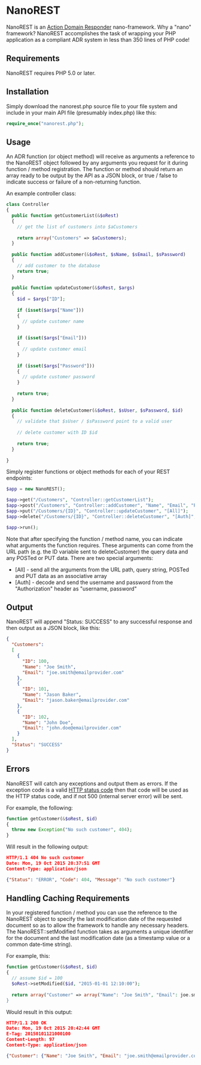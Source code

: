 # NanoREST

NanoREST is an [Action Domain Responder](https://github.com/pmjones/adr/blob/master/README.md) nano-framework.  Why a "nano" framework?  NanoREST accomplishes the task of wrapping your PHP application as a compliant ADR system in less than 350 lines of PHP code!

## Requirements

NanoREST requires PHP 5.0 or later.

## Installation

Simply download the nanorest.php source file to your file system and include in your main API file (presumably index.php) like this:

```php
require_once("nanorest.php");
```
    
## Usage

An ADR function (or object method) will receive as arguments a reference to the NanoREST object followed by any arguments you request for it during function / method registration.  The function or method should return an array ready to be output by the API as a JSON block, or true / false to indicate success or failure of a non-returning function.

An example controller class:

```php
class Controller
{
  public function getCustomerList(&$oRest)
  {
    // get the list of customers into $aCustomers
    
    return array("Customers" => $aCustomers);
  }
  
  public function addCustomer(&$oRest, $sName, $sEmail, $sPassword)
  {
    // add customer to the database
    return true;
  }
  
  public function updateCustomer(&$oRest, $args)
  {
    $id = $args["ID"];
    
    if (isset($args["Name"]))
    {
      // update customer name
    }
  
    if (isset($args["Email"]))
    {
      // update customer email
    }
  
    if (isset($args["Password"]))
    {
      // update customer password
    }
  
    return true;
  }
  
  public function deleteCustomer(&$oRest, $sUser, $sPassword, $id)
  {
    // validate that $sUser / $sPassword point to a valid user
    
    // delete customer with ID $id
    
    return true;
  }
  
}
```

Simply register functions or object methods for each of your REST endpoints:


```php
$app = new NanoREST();

$app->get("/Customers", "Controller::getCustomerList");
$app->post("/Customers", "Controller::addCustomer", "Name", "Email", "Password");
$app->put("/Customers/{ID}", "Controller::updateCustomer", "[All]");
$app->delete("/Customers/{ID}", "Controller::deleteCustomer", "[Auth]", "ID");

$app->run();

```

Note that after specifying the function / method name, you can indicate what arguments the function requires.  These arguments can come from the URL path (e.g. the ID variable sent to deleteCustomer) the query data and any POSTed or PUT data.  There are two special arguments:

* [All] - send all the arguments from the URL path, query string, POSTed and PUT data as an associative array
* [Auth] - decode and send the username and password from the "Authorization" header as "username, password"

## Output

NanoREST will append "Status: SUCCESS" to any successful response and then output as a JSON block, like this:

```json
{
  "Customers":
  [
    {
      "ID": 100,
      "Name": "Joe Smith",
      "Email": "joe.smith@emailprovider.com"
    },
    {
      "ID": 101,
      "Name": "Jason Baker",
      "Email": "jason.baker@emailprovider.com"
    },
    {
      "ID": 102,
      "Name": "John Doe",
      "Email": "john.doe@emailprovider.com"
    }
  ],
  "Status": "SUCCESS"
}
```

## Errors

NanoREST will catch any exceptions and output them as errors.  If the exception code is a valid [HTTP status code](http://www.w3.org/Protocols/rfc2616/rfc2616-sec10.html) then that code will be used as the HTTP status code, and if not 500 (internal server error) will be sent.

For example, the following:

```php
function getCustomer(&$oRest, $id)
{
  throw new Exception("No such customer", 404);
}
```

Will result in the following output:

```json
HTTP/1.1 404 No such customer
Date: Mon, 19 Oct 2015 20:37:51 GMT
Content-Type: application/json

{"Status": "ERROR", "Code": 404, "Message": "No such customer"}
```

## Handling Caching Requirements

In your registered function / method you can use the reference to the NanoREST object to specify the last modification date of the requested document so as to allow the framework to handle any necessary headers.  The NanoREST::setModified function takes as arguments a unique identifier for the document and the last modification date (as a timestamp value or a common date-time string).

For example, this:

```php
function getCustomer(&$oRest, $id)
{
  // assume $id = 100
  $oRest->setModified($id, "2015-01-01 12:10:00");
  
  return array("Customer" => array("Name": "Joe Smith", "Email": joe.smith@emailprovider.com"));
}
```

Would result in this output:

```json
HTTP/1.1 200 OK
Date: Mon, 19 Oct 2015 20:42:44 GMT
E-Tag: 20150101121000100
Content-Length: 97
Content-Type: application/json

{"Customer": {"Name": "Joe Smith", "Email": "joe.smith@emailprovider.com"}, "Status": "SUCCESS"}

```
